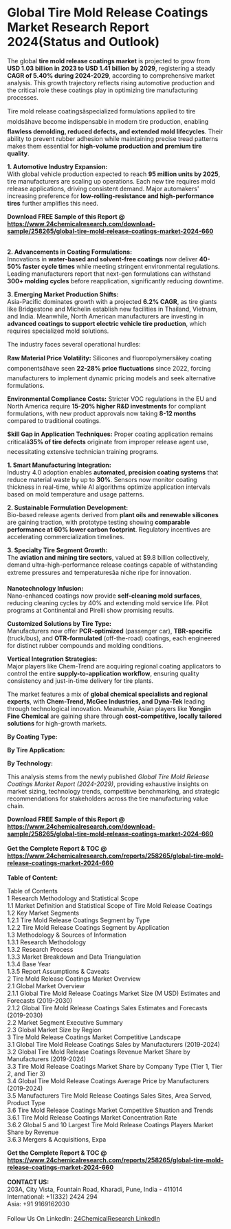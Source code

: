 <h1>Global Tire Mold Release Coatings Market Research Report 2024(Status and Outlook)</h1><p>The global <strong>tire mold release coatings market</strong> is projected to grow from <strong>USD 1.03 billion in 2023 to USD 1.41 billion by 2029</strong>, registering a steady <strong>CAGR of 5.40% during 2024-2029</strong>, according to comprehensive market analysis. This growth trajectory reflects rising automotive production and the critical role these coatings play in optimizing tire manufacturing processes.</p><p>Tire mold release coatingsâspecialized formulations applied to tire moldsâhave become indispensable in modern tire production, enabling <strong>flawless demolding, reduced defects, and extended mold lifecycles</strong>. Their ability to prevent rubber adhesion while maintaining precise tread patterns makes them essential for <strong>high-volume production and premium tire quality</strong>.</p><p><strong>1. Automotive Industry Expansion:</strong><br>
With global vehicle production expected to reach <strong>95 million units by 2025</strong>, tire manufacturers are scaling up operations. Each new tire requires mold release applications, driving consistent demand. Major automakers' increasing preference for <strong>low-rolling-resistance and high-performance tires</strong> further amplifies this need.</p><div><b>Download FREE Sample of this Report @ 
            <a href="https://www.24chemicalresearch.com/download-sample/258265/global-tire-mold-release-coatings-market-2024-660">
            https://www.24chemicalresearch.com/download-sample/258265/global-tire-mold-release-coatings-market-2024-660</a></b></div><br><p><strong>2. Advancements in Coating Formulations:</strong><br>
Innovations in <strong>water-based and solvent-free coatings</strong> now deliver <strong>40-50% faster cycle times</strong> while meeting stringent environmental regulations. Leading manufacturers report that next-gen formulations can withstand <strong>300+ molding cycles</strong> before reapplication, significantly reducing downtime.</p><p><strong>3. Emerging Market Production Shifts:</strong><br>
Asia-Pacific dominates growth with a projected <strong>6.2% CAGR</strong>, as tire giants like Bridgestone and Michelin establish new facilities in Thailand, Vietnam, and India. Meanwhile, North American manufacturers are investing in <strong>advanced coatings to support electric vehicle tire production</strong>, which requires specialized mold solutions.</p><p>The industry faces several operational hurdles:</p><p><strong>Raw Material Price Volatility:</strong> Silicones and fluoropolymersâkey coating componentsâhave seen <strong>22-28% price fluctuations</strong> since 2022, forcing manufacturers to implement dynamic pricing models and seek alternative formulations.</p><p><strong>Environmental Compliance Costs:</strong> Stricter VOC regulations in the EU and North America require <strong>15-20% higher R&amp;D investments</strong> for compliant formulations, with new product approvals now taking <strong>8-12 months</strong> compared to traditional coatings.</p><p><strong>Skill Gap in Application Techniques:</strong> Proper coating application remains criticalâ<strong>35% of tire defects</strong> originate from improper release agent use, necessitating extensive technician training programs.</p><p><strong>1. Smart Manufacturing Integration:</strong><br>
Industry 4.0 adoption enables <strong>automated, precision coating systems</strong> that reduce material waste by up to <strong>30%</strong>. Sensors now monitor coating thickness in real-time, while AI algorithms optimize application intervals based on mold temperature and usage patterns.</p><p><strong>2. Sustainable Formulation Development:</strong><br>
Bio-based release agents derived from <strong>plant oils and renewable silicones</strong> are gaining traction, with prototype testing showing <strong>comparable performance at 60% lower carbon footprint</strong>. Regulatory incentives are accelerating commercialization timelines.</p><p><strong>3. Specialty Tire Segment Growth:</strong><br>
The <strong>aviation and mining tire sectors</strong>, valued at $9.8 billion collectively, demand ultra-high-performance release coatings capable of withstanding extreme pressures and temperaturesâa niche ripe for innovation.</p><p><strong>Nanotechnology Infusion:</strong><br>
	Nano-enhanced coatings now provide <strong>self-cleaning mold surfaces</strong>, reducing cleaning cycles by 40% and extending mold service life. Pilot programs at Continental and Pirelli show promising results.</p><p><strong>Customized Solutions by Tire Type:</strong><br>
	Manufacturers now offer <strong>PCR-optimized</strong> (passenger car), <strong>TBR-specific</strong> (truck/bus), and <strong>OTR-formulated</strong> (off-the-road) coatings, each engineered for distinct rubber compounds and molding conditions.</p><p><strong>Vertical Integration Strategies:</strong><br>
	Major players like Chem-Trend are acquiring regional coating applicators to control the entire <strong>supply-to-application workflow</strong>, ensuring quality consistency and just-in-time delivery for tire plants.</p><p>The market features a mix of <strong>global chemical specialists and regional experts</strong>, with <strong>Chem-Trend, McGee Industries, and Dyna-Tek</strong> leading through technological innovation. Meanwhile, Asian players like <strong>Yongjin Fine Chemical</strong> are gaining share through <strong>cost-competitive, locally tailored solutions</strong> for high-growth markets.</p><p><strong>By Coating Type:</strong></p><p><strong>By Tire Application:</strong></p><p><strong>By Technology:</strong></p><p>This analysis stems from the newly published <em>Global Tire Mold Release Coatings Market Report (2024-2029)</em>, providing exhaustive insights on market sizing, technology trends, competitive benchmarking, and strategic recommendations for stakeholders across the tire manufacturing value chain.</p><div><b>Download FREE Sample of this Report @ 
            <a href="https://www.24chemicalresearch.com/download-sample/258265/global-tire-mold-release-coatings-market-2024-660">
            https://www.24chemicalresearch.com/download-sample/258265/global-tire-mold-release-coatings-market-2024-660</a></b></div><br><div><b>Get the Complete Report & TOC @ 
            <a href="https://www.24chemicalresearch.com/reports/258265/global-tire-mold-release-coatings-market-2024-660">
            https://www.24chemicalresearch.com/reports/258265/global-tire-mold-release-coatings-market-2024-660</a></b></div><br>
            <b>Table of Content:</b><p>Table of Contents<br />
1 Research Methodology and Statistical Scope<br />
1.1 Market Definition and Statistical Scope of Tire Mold Release Coatings<br />
1.2 Key Market Segments<br />
1.2.1 Tire Mold Release Coatings Segment by Type<br />
1.2.2 Tire Mold Release Coatings Segment by Application<br />
1.3 Methodology & Sources of Information<br />
1.3.1 Research Methodology<br />
1.3.2 Research Process<br />
1.3.3 Market Breakdown and Data Triangulation<br />
1.3.4 Base Year<br />
1.3.5 Report Assumptions & Caveats<br />
2 Tire Mold Release Coatings Market Overview<br />
2.1 Global Market Overview<br />
2.1.1 Global Tire Mold Release Coatings Market Size (M USD) Estimates and Forecasts (2019-2030)<br />
2.1.2 Global Tire Mold Release Coatings Sales Estimates and Forecasts (2019-2030)<br />
2.2 Market Segment Executive Summary<br />
2.3 Global Market Size by Region<br />
3 Tire Mold Release Coatings Market Competitive Landscape<br />
3.1 Global Tire Mold Release Coatings Sales by Manufacturers (2019-2024)<br />
3.2 Global Tire Mold Release Coatings Revenue Market Share by Manufacturers (2019-2024)<br />
3.3 Tire Mold Release Coatings Market Share by Company Type (Tier 1, Tier 2, and Tier 3)<br />
3.4 Global Tire Mold Release Coatings Average Price by Manufacturers (2019-2024)<br />
3.5 Manufacturers Tire Mold Release Coatings Sales Sites, Area Served, Product Type<br />
3.6 Tire Mold Release Coatings Market Competitive Situation and Trends<br />
3.6.1 Tire Mold Release Coatings Market Concentration Rate<br />
3.6.2 Global 5 and 10 Largest Tire Mold Release Coatings Players Market Share by Revenue<br />
3.6.3 Mergers & Acquisitions, Expa</p><div><b>Get the Complete Report & TOC @ 
            <a href="https://www.24chemicalresearch.com/reports/258265/global-tire-mold-release-coatings-market-2024-660">
            https://www.24chemicalresearch.com/reports/258265/global-tire-mold-release-coatings-market-2024-660</a></b></div><br><b>CONTACT US:</b><br>
            203A, City Vista, Fountain Road, Kharadi, Pune, India - 411014<br>
            International: +1(332) 2424 294<br>
            Asia: +91 9169162030 <br><br>
            Follow Us On LinkedIn: <a href="https://www.linkedin.com/company/24chemicalresearch/">24ChemicalResearch LinkedIn</a>